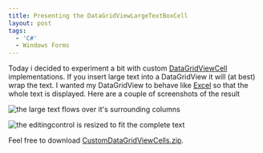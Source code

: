 ```yaml
---
title: Presenting the DataGridViewLargeTextBoxCell
layout: post
tags:
  - 'C#'
  - Windows Forms
---
```

Today i decided to experiment a bit with custom [DataGridViewCell](http://msdn2.microsoft.com/en-us/library/system.windows.forms.datagridviewcell.aspx) implementations. If you insert large text into a DataGridView it will (at best) wrap the text. I wanted my DataGridView to behave like [Excel](http://office.microsoft.com/excel/) so that the whole text is displayed. Here are a couple of screenshots of the result

![the large text flows over it's surrounding columns](http://www.timvw.be/wp-content/images/datagridviewlargetextboxcell-1.gif)
  
![the editingcontrol is resized to fit the complete text](http://www.timvw.be/wp-content/images/datagridviewlargetextboxcell-2.gif)

Feel free to download [CustomDataGridViewCells.zip](http://www.timvw.be/wp-content/code/csharp/CustomDataGridViewCells.zip).
